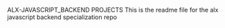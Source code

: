 ALX-JAVASCRIPT_BACKEND PROJECTS
This is the readme file for the alx javascript backend specialization repo
